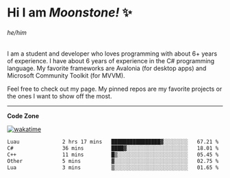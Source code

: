 
<!--
**MoonstoneStudios/MoonstoneStudios** is a ✨ _special_ ✨ repository because its `README.md` (this file) appears on your GitHub profile.

Here are some ideas to get you started:

- 🔭 I’m currently working on ...
- 🌱 I’m currently learning ...
- 👯 I’m looking to collaborate on ...
- 🤔 I’m looking for help with ...
- 💬 Ask me about ...
- 📫 How to reach me: ...
- 😄 Pronouns: ...
- ⚡ Fun fact: ...
-->

# Hi I am _Moonstone!_  ✨
###### he/him

I am a student and developer who loves programming with about 6+ years of experience. 
I have about 6 years of experience in the C# programming language. 
My favorite frameworks are Avalonia (for desktop apps) and Microsoft Community Toolkit (for MVVM).

Feel free to check out my page. My pinned repos are my favorite projects or the ones I want to show off the most. 

---

**Code Zone**


[![wakatime](https://wakatime.com/badge/user/35c755da-7226-42ef-89f9-892c03fbcf7e.svg?style=for-the-badge)](https://wakatime.com/@35c755da-7226-42ef-89f9-892c03fbcf7e)
<!--START_SECTION:waka-->

```txt
Luau              2 hrs 17 mins   ████████████████▓░░░░░░░░   67.21 %
C#                36 mins         ████▓░░░░░░░░░░░░░░░░░░░░   18.01 %
C++               11 mins         █▒░░░░░░░░░░░░░░░░░░░░░░░   05.45 %
Other             5 mins          ▓░░░░░░░░░░░░░░░░░░░░░░░░   02.75 %
Lua               3 mins          ▒░░░░░░░░░░░░░░░░░░░░░░░░   01.65 %
```

<!--END_SECTION:waka-->
